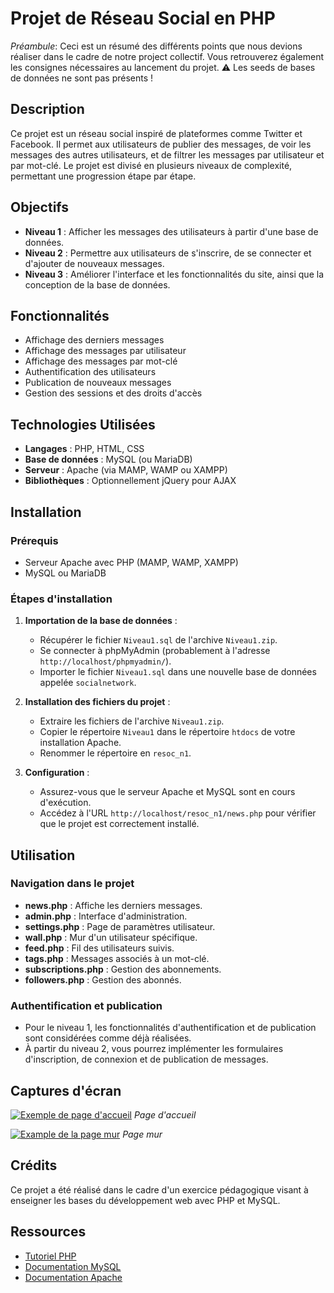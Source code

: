 # Projet de Réseau Social en PHP

_Préambule_: Ceci est un résumé des différents points que nous devions réaliser dans le cadre de notre project collectif.
Vous retrouverez également les consignes nécessaires au lancement du projet.
⚠️ Les seeds de bases de données ne sont pas présents !

## Description

Ce projet est un réseau social inspiré de plateformes comme Twitter et Facebook. Il permet aux utilisateurs de publier des messages, de voir les messages des autres utilisateurs, et de filtrer les messages par utilisateur et par mot-clé. Le projet est divisé en plusieurs niveaux de complexité, permettant une progression étape par étape.

## Objectifs

- **Niveau 1** : Afficher les messages des utilisateurs à partir d'une base de données.
- **Niveau 2** : Permettre aux utilisateurs de s'inscrire, de se connecter et d'ajouter de nouveaux messages.
- **Niveau 3** : Améliorer l'interface et les fonctionnalités du site, ainsi que la conception de la base de données.

## Fonctionnalités

- Affichage des derniers messages
- Affichage des messages par utilisateur
- Affichage des messages par mot-clé
- Authentification des utilisateurs
- Publication de nouveaux messages
- Gestion des sessions et des droits d'accès

## Technologies Utilisées

- **Langages** : PHP, HTML, CSS
- **Base de données** : MySQL (ou MariaDB)
- **Serveur** : Apache (via MAMP, WAMP ou XAMPP)
- **Bibliothèques** : Optionnellement jQuery pour AJAX

## Installation

### Prérequis

- Serveur Apache avec PHP (MAMP, WAMP, XAMPP)
- MySQL ou MariaDB

### Étapes d'installation

1. **Importation de la base de données** :

   - Récupérer le fichier `Niveau1.sql` de l'archive `Niveau1.zip`.
   - Se connecter à phpMyAdmin (probablement à l'adresse `http://localhost/phpmyadmin/`).
   - Importer le fichier `Niveau1.sql` dans une nouvelle base de données appelée `socialnetwork`.

2. **Installation des fichiers du projet** :

   - Extraire les fichiers de l'archive `Niveau1.zip`.
   - Copier le répertoire `Niveau1` dans le répertoire `htdocs` de votre installation Apache.
   - Renommer le répertoire en `resoc_n1`.

3. **Configuration** :
   - Assurez-vous que le serveur Apache et MySQL sont en cours d'exécution.
   - Accédez à l'URL `http://localhost/resoc_n1/news.php` pour vérifier que le projet est correctement installé.

## Utilisation

### Navigation dans le projet

- **news.php** : Affiche les derniers messages.
- **admin.php** : Interface d'administration.
- **settings.php** : Page de paramètres utilisateur.
- **wall.php** : Mur d'un utilisateur spécifique.
- **feed.php** : Fil des utilisateurs suivis.
- **tags.php** : Messages associés à un mot-clé.
- **subscriptions.php** : Gestion des abonnements.
- **followers.php** : Gestion des abonnés.

### Authentification et publication

- Pour le niveau 1, les fonctionnalités d'authentification et de publication sont considérées comme déjà réalisées.
- À partir du niveau 2, vous pourrez implémenter les formulaires d'inscription, de connexion et de publication de messages.

## Captures d'écran

[![Exemple de page d'accueil](https://i.goopics.net/9jxls8.jpg)](https://goopics.net/i/9jxls8)
_Page d'accueil_

[![Example de la page mur](https://i.goopics.net/ils8x4.jpg)](https://goopics.net/i/ils8x4)
_Page mur_

## Crédits

Ce projet a été réalisé dans le cadre d'un exercice pédagogique visant à enseigner les bases du développement web avec PHP et MySQL.

## Ressources

- [Tutoriel PHP](https://www.php.net/manual/fr/tutorial.php)
- [Documentation MySQL](https://dev.mysql.com/doc/)
- [Documentation Apache](https://httpd.apache.org/docs/)

